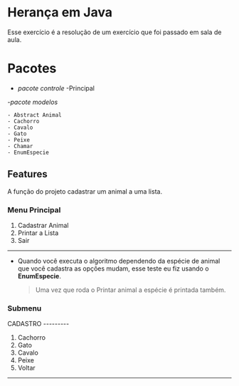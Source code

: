 # Herança em Java
Esse exercício é a resolução de um exercício que foi passado em sala de aula.


# Pacotes

- *pacote controle*
	-Principal

-*pacote modelos*

	- Abstract Animal
	- Cachorro
	- Cavalo
	- Gato
	- Peixe
	- Chamar
	- EnumEspecie

## Features

A função do projeto cadastrar um animal a uma lista.

### Menu Principal

 1. Cadastrar Animal
 2. Printar a Lista
 3. Sair
----------------------------------------

- Quando você executa o algoritmo  dependendo da espécie de animal que você cadastra as opções mudam, esse teste eu fiz usando o **EnumEspecie**.
	> Uma vez que roda o Printar animal a espécie é printada também.

### Submenu

CADASTRO ---------

 1. Cachorro
 2. Gato
 3. Cavalo
 4. Peixe
 5. Voltar
----------------------------------------
